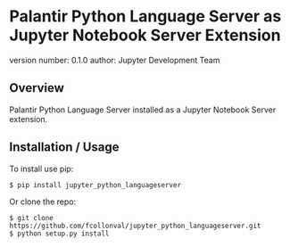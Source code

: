 Palantir Python Language Server as Jupyter Notebook Server Extension
===============================

version number: 0.1.0
author: Jupyter Development Team

Overview
--------

Palantir Python Language Server installed as a Jupyter Notebook Server extension.

Installation / Usage
--------------------

To install use pip:

    $ pip install jupyter_python_languageserver


Or clone the repo:

    $ git clone https://github.com/fcollonval/jupyter_python_languageserver.git
    $ python setup.py install
    